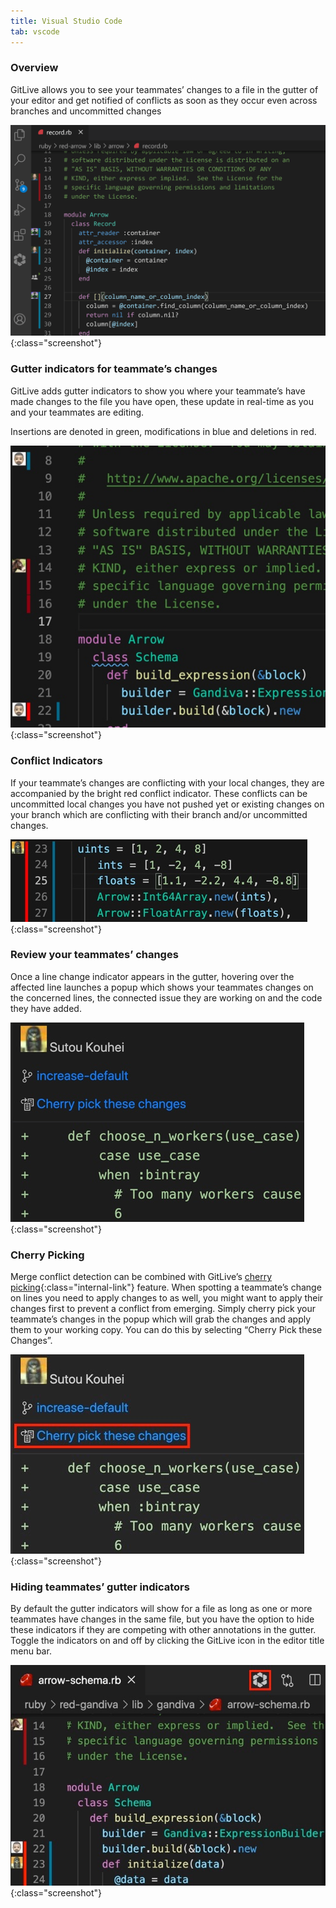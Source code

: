 ```yaml
---
title: Visual Studio Code
tab: vscode
---
```


### Overview

GitLive allows you to see your teammates’ changes to a file in the gutter of your editor and get notified of conflicts as soon as they occur even across branches and uncommitted changes

![VScode Gutter](/uploads/vscode-gutter-cherry-pick.gif "VScode Gutter"){:class="screenshot"}

### Gutter indicators for teammate’s changes
GitLive adds gutter indicators to show you where your teammate’s have made changes to the file you have open, these update in real-time as you and your teammates are editing.

Insertions are denoted in green, modifications in blue and deletions in red.

![VSCode Gutter](/uploads/vscode-gutter-teammate.jpg "VSCode Gutter"){:class="screenshot"}

### Conflict Indicators
If your teammate’s changes are conflicting with your local changes, they are accompanied by the bright red conflict indicator. These conflicts can be uncommitted local changes you have not pushed yet or existing changes on your branch which are conflicting with their branch and/or uncommitted changes.

![VSCode Red Gutter](/uploads/vscode-red-gutter.jpg "VSCode Red Gutter"){:class="screenshot"}


### Review your teammates’ changes
Once a line change indicator appears in the gutter, hovering over the affected line launches a popup which shows your teammates changes on the concerned lines, the connected issue they are working on and the code they have added.

![VSCode Gutter Popup](/uploads/vscode-gutter-popup.jpg "VSCode Gutter Popup"){:class="screenshot"}

### Cherry Picking
Merge conflict detection can be combined with GitLive’s [cherry picking](/docs/cherrypicking){:class="internal-link"} feature. When spotting a teammate’s change on lines you need to apply changes to as well, you might want to apply their changes first to prevent a conflict from emerging. Simply cherry pick your teammate’s changes in the popup which will grab the changes and apply them to your working copy. You can do this by selecting “Cherry Pick these Changes”.

![VSCode Gutter Cherry Pick](/uploads/vscode-gutter-cherry-pick.jpeg "VSCode Gutter Cherry Pick"){:class="screenshot"}

### Hiding teammates’ gutter indicators
By default the gutter indicators will show for a file as long as one or more teammates have changes in the same file, but you have the option to hide these indicators if they are competing with other annotations in the gutter. Toggle the indicators on and off by clicking the GitLive icon in the editor title menu bar.

![VSCode Toggle](/uploads/vscode-toggle.jpeg "VSCode Toggle"){:class="screenshot"}
